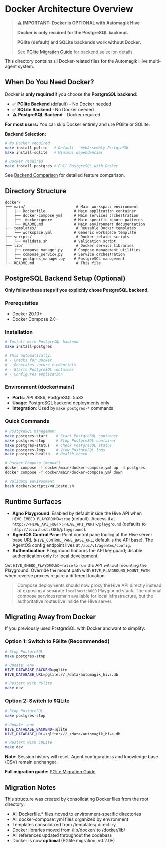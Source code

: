 # Docker Architecture Overview

> **⚠️ IMPORTANT: Docker is OPTIONAL with Automagik Hive**
>
> **Docker is only required for the PostgreSQL backend.**
>
> **PGlite (default) and SQLite backends work without Docker.**
>
> See [PGlite Migration Guide](../docs/MIGRATION_PGLITE.md) for backend selection details.

This directory contains all Docker-related files for the Automagik Hive multi-agent system.

## When Do You Need Docker?

Docker is **only required** if you choose the **PostgreSQL backend**:

- ✅ **PGlite Backend** (default) - No Docker needed
- ✅ **SQLite Backend** - No Docker needed
- ⚠️ **PostgreSQL Backend** - Docker required

**For most users:** You can skip Docker entirely and use PGlite or SQLite.

**Backend Selection:**
```bash
# No Docker required
make install-pglite   # Default - WebAssembly PostgreSQL
make install-sqlite   # Minimal dependencies

# Docker required
make install-postgres # Full PostgreSQL with Docker
```

See [Backend Comparison](../docs/MIGRATION_PGLITE.md#backend-comparison) for detailed feature comparison.

## Directory Structure

```
docker/
├── main/                       # Main workspace environment
│   ├── Dockerfile             # Main application container
│   ├── docker-compose.yml     # Main services orchestration
│   ├── .dockerignore          # Main-specific ignore patterns
│   └── README.md              # Main environment documentation
├── templates/                  # Reusable Docker templates
│   └── workspace.yml          # Generic workspace template
├── scripts/                    # Docker-related scripts
│   └── validate.sh            # Validation script
├── lib/                        # Docker service libraries
│   ├── compose_manager.py     # Compose management utilities
│   ├── compose_service.py     # Service orchestration
│   └── postgres_manager.py    # PostgreSQL management
└── README.md                   # This file
```

## PostgreSQL Backend Setup (Optional)

**Only follow these steps if you explicitly chose PostgreSQL backend.**

### Prerequisites

- Docker 20.10+
- Docker Compose 2.0+

### Installation

```bash
# Install with PostgreSQL backend
make install-postgres

# This automatically:
# - Checks for Docker
# - Generates secure credentials
# - Starts PostgreSQL container
# - Configures application
```

### Environment (docker/main/)

- **Ports**: API 8886, PostgreSQL 5532
- **Usage**: PostgreSQL backend deployments only
- **Integration**: Used by `make postgres-*` commands

### Quick Commands

```bash
# PostgreSQL management
make postgres-start    # Start PostgreSQL container
make postgres-stop     # Stop PostgreSQL container
make postgres-status   # Check PostgreSQL status
make postgres-logs     # View PostgreSQL logs
make postgres-health   # Health check

# Docker Compose (manual)
docker compose -f docker/main/docker-compose.yml up -d postgres
docker compose -f docker/main/docker-compose.yml down

# Validate environment
bash docker/scripts/validate.sh
```

## Runtime Surfaces

- **Agno Playground**: Enabled by default inside the Hive API when `HIVE_EMBED_PLAYGROUND=true` (default). Access it at `http://<HIVE_API_HOST>:<HIVE_API_PORT>/playground` (defaults to `http://localhost:8886/playground`).
- **AgentOS Control Pane**: Point control pane tooling at the Hive server base URL (`HIVE_CONTROL_PANE_BASE_URL`, default is the API base). The AgentOS config endpoint lives at `/api/v1/agentos/config`.
- **Authentication**: Playground honours the API key guard; disable authentication only for local development.

Set `HIVE_EMBED_PLAYGROUND=false` to run the API without mounting the Playground. Override the mount path with `HIVE_PLAYGROUND_MOUNT_PATH` when reverse proxies require a different location.

> Compose deployments should now proxy the Hive API directly instead of exposing a separate `localhost:8000` Playground stack. The optional compose services remain available for local infrastructure, but the authoritative routes live inside the Hive server.

## Migrating Away from Docker

If you previously used PostgreSQL with Docker and want to simplify:

### Option 1: Switch to PGlite (Recommended)

```bash
# Stop PostgreSQL
make postgres-stop

# Update .env
HIVE_DATABASE_BACKEND=pglite
HIVE_DATABASE_URL=pglite://./data/automagik_hive.db

# Restart with PGlite
make dev
```

### Option 2: Switch to SQLite

```bash
# Stop PostgreSQL
make postgres-stop

# Update .env
HIVE_DATABASE_BACKEND=sqlite
HIVE_DATABASE_URL=sqlite:///./data/automagik_hive.db

# Restart with SQLite
make dev
```

**Note:** Session history will reset. Agent configurations and knowledge base (CSV) remain unchanged.

**Full migration guide:** [PGlite Migration Guide](../docs/MIGRATION_PGLITE.md)

## Migration Notes

This structure was created by consolidating Docker files from the root directory:
- All Dockerfile.* files moved to environment-specific directories
- All docker-compose*.yml files organized by environment
- Templates consolidated from /templates/ directory
- Docker libraries moved from /lib/docker/ to /docker/lib/
- All references updated throughout the codebase
- Docker is now **optional** (PGlite migration, v0.2.0+)
